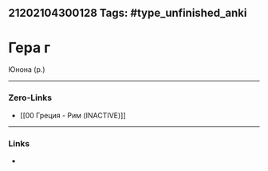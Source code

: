 21202104300128
Tags: #type_unfinished_anki 
---
# Гера г

Юнона (р.)

---
### Zero-Links
- [[00 Греция - Рим (INACTIVE)]]
---
### Links
-